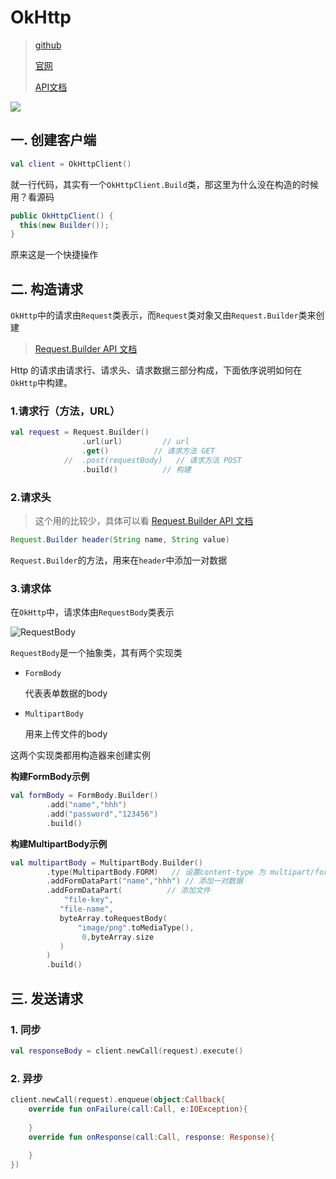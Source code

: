 # OkHttp

> [github](https://github.com/square/okhttp)
>
> [官网](https://square.github.io/okhttp/)
>
> [API文档](https://square.github.io/okhttp/3.x/okhttp/)

![](http://img.inaction.fun/static/14384.svg)

## 一. 创建客户端

```kotlin
val client = OkHttpClient()
```

就一行代码，其实有一个`OkHttpClient.Build`类，那这里为什么没在构造的时候用？看源码

```java
public OkHttpClient() {
  this(new Builder());
}
```

原来这是一个快捷操作

## 二. 构造请求

`OkHttp`中的请求由`Request`类表示，而`Request`类对象又由`Request.Builder`类来创建

> [Request.Builder API 文档](https://square.github.io/okhttp/3.x/okhttp/okhttp3/Request.Builder.html)

Http 的请求由请求行、请求头、请求数据三部分构成，下面依序说明如何在`OkHttp`中构建。

### 1.请求行（方法，URL）

```kotlin
val request = Request.Builder()
				.url(url)         // url
				.get()          // 请求方法 GET
			//	.post(requestBody)   // 请求方法 POST
             	.build()          // 构建
```

### 2.请求头

> 这个用的比较少，具体可以看 [Request.Builder API 文档](https://square.github.io/okhttp/3.x/okhttp/okhttp3/Request.Builder.html)

```java
Request.Builder header(String name, String value)
```

`Request.Builder`的方法，用来在`header`中添加一对数据

### 3.请求体

在`OkHttp`中，请求体由`RequestBody`类表示

![RequestBody](http://img.inaction.fun/static/12211.svg)

`RequestBody`是一个抽象类，其有两个实现类

* `FormBody`

  代表表单数据的body

* `MultipartBody`

  用来上传文件的body

这两个实现类都用构造器来创建实例

**构建FormBody示例**

```kotlin
val formBody = FormBody.Builder()
		.add("name","hhh")
		.add("password","123456")
		.build()
```

**构建MultipartBody示例**

```kotlin
val multipartBody = MultipartBody.Builder()
		.type(MultipartBody.FORM)	// 设置content-type 为 multipart/form-data
		.addFormDataPart("name","hhh") // 添加一对数据
		.addFormDataPart(          // 添加文件
        	"file-key",
           "file-name",
           byteArray.toRequestBody(
               "image/png".toMediaType(),
           		0,byteArray.size
           )
        )
		.build()
```

## 三. 发送请求

### 1. 同步

```kotlin
val responseBody = client.newCall(request).execute()
```

### 2. 异步

```kotlin
client.newCall(request).enqueue(object:Callback{
    override fun onFailure(call:Call, e:IOException){
        
    }
    override fun onResponse(call:Call, response: Response){
        
    }
})
```

